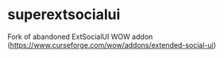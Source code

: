 # superextsocialui
Fork of abandoned ExtSocialUI WOW addon (https://www.curseforge.com/wow/addons/extended-social-ui)
